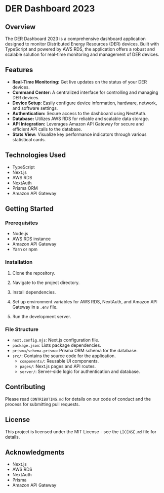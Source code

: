 # DER Dashboard 2023

## Overview

The DER Dashboard 2023 is a comprehensive dashboard application designed to monitor Distributed Energy Resources (DER) devices. Built with TypeScript and powered by AWS RDS, the application offers a robust and scalable solution for real-time monitoring and management of DER devices.

## Features

- **Real-Time Monitoring:** Get live updates on the status of your DER devices.
- **Command Center:** A centralized interface for controlling and managing DER devices.
- **Device Setup:** Easily configure device information, hardware, network, and software settings.
- **Authentication:** Secure access to the dashboard using NextAuth.
- **Database:** Utilizes AWS RDS for reliable and scalable data storage.
- **API Integration:** Leverages Amazon API Gateway for secure and efficient API calls to the database.
- **Stats View:** Visualize key performance indicators through various statistical cards.

## Technologies Used

- TypeScript
- Next.js
- AWS RDS
- NextAuth
- Prisma ORM
- Amazon API Gateway

## Getting Started

### Prerequisites

- Node.js
- AWS RDS instance
- Amazon API Gateway
- Yarn or npm

### Installation

1. Clone the repository.

2. Navigate to the project directory.

3. Install dependencies.

4. Set up environment variables for AWS RDS, NextAuth, and Amazon API Gateway in a `.env` file.

5. Run the development server.

### File Structure

- `next.config.mjs`: Next.js configuration file.
- `package.json`: Lists package dependencies.
- `prisma/schema.prisma`: Prisma ORM schema for the database.
- `src/`: Contains the source code for the application.
  - `components/`: Reusable UI components.
  - `pages/`: Next.js pages and API routes.
  - `server/`: Server-side logic for authentication and database.

## Contributing

Please read `CONTRIBUTING.md` for details on our code of conduct and the process for submitting pull requests.

## License

This project is licensed under the MIT License - see the `LICENSE.md` file for details.

## Acknowledgments

- Next.js
- AWS RDS
- NextAuth
- Prisma
- Amazon API Gateway
